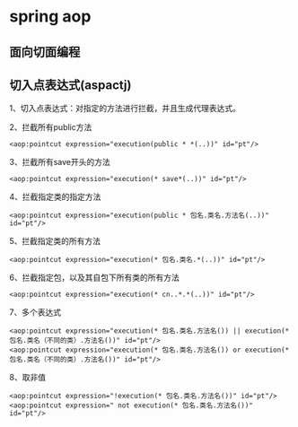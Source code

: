 # spring aop

## 面向切面编程


## 切入点表达式(aspactj)

1、切入点表达式：对指定的方法进行拦截，并且生成代理表达式。

2、拦截所有public方法

```
<aop:pointcut expression="execution(public * *(..))" id="pt"/>
```
3、拦截所有save开头的方法

```
<aop:pointcut expression="execution(* save*(..))" id="pt"/>
```
4、拦截指定类的指定方法
```
<aop:pointcut expression="execution(public * 包名.类名.方法名(..))" id="pt"/>
```

5、拦截指定类的所有方法

```
<aop:pointcut expression="execution(* 包名.类名.*(..))" id="pt"/>
```
6、拦截指定包，以及其自包下所有类的所有方法

```
<aop:pointcut expression="execution(* cn..*.*(..))" id="pt"/>
```

7、多个表达式
```
<aop:pointcut expression="execution(* 包名.类名.方法名()) || execution(* 包名.类名（不同的类）.方法名())" id="pt"/>
<aop:pointcut expression="execution(* 包名.类名.方法名()) or execution(* 包名.类名（不同的类）.方法名())" id="pt"/>
```
8、取非值
```
<aop:pointcut expression="!execution(* 包名.类名.方法名())" id="pt"/>
<aop:pointcut expression=" not execution(* 包名.类名.方法名())" id="pt"/>
```
